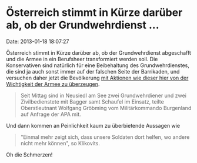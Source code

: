 Österreich stimmt in Kürze darüber ab, ob der Grundwehrdienst \...
==================================================================

Date: 2013-01-18 18:07:27

Österreich stimmt in Kürze darüber ab, ob der Grundwehrdienst
abgeschafft und die Armee in ein Berufsheer transformiert werden soll.
Die Konservativen sind natürlich für eine Beibehaltung des
Grundwehrdienstes, die sind ja auch sonst immer auf der falschen Seite
der Barrikaden, und versuchen daher jetzt die Bevölkerung [mit Aktionen
wie dieser hier von der Wichtigkeit der Armee zu
überzeugen](http://www.nachrichten.at/nachrichten/chronik/Bundesheer-Grundwehrdiener-im-Nordburgenland-in-Schnee-Bereitschaft;art58,1046798).

> Seit Mittag sind in Neusiedl am See zwei Grundwehrdiener und zwei
> Zivilbedienstete mit Bagger samt Schaufel im Einsatz, teilte
> Oberstleutnant Wolfgang Gröbming vom Militärkommando Burgenland auf
> Anfrage der APA mit.

Und dann kommen an Peinlichkeit kaum zu überbietende Aussagen wie

> \"Einmal mehr zeigt sich, dass unsere Soldaten dort helfen, wo andere
> nicht mehr können\", so Klikovits.

Oh die Schmerzen!
